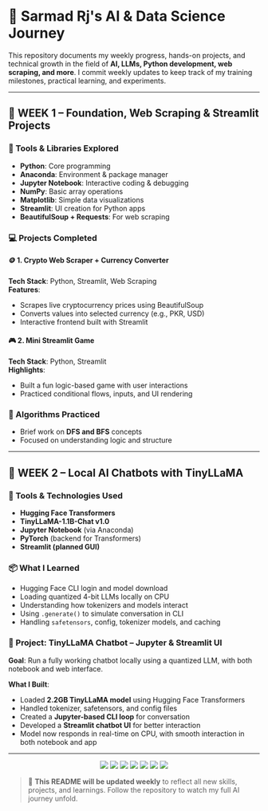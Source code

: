 <h1 align="left">🚀 Sarmad Rj's AI & Data Science Journey</h1>

This repository documents my weekly progress, hands-on projects, and technical growth in the field of **AI, LLMs, Python development, web scraping, and more**. I commit weekly updates to keep track of my training milestones, practical learning, and experiments.

---

## 📅 WEEK 1 – Foundation, Web Scraping & Streamlit Projects

### 🔧 Tools & Libraries Explored
- **Python**: Core programming
- **Anaconda**: Environment & package manager
- **Jupyter Notebook**: Interactive coding & debugging
- **NumPy**: Basic array operations
- **Matplotlib**: Simple data visualizations
- **Streamlit**: UI creation for Python apps
- **BeautifulSoup + Requests**: For web scraping

### 💻 Projects Completed

#### 🪙 1. Crypto Web Scraper + Currency Converter  
**Tech Stack**: Python, Streamlit, Web Scraping  
**Features**:
- Scrapes live cryptocurrency prices using BeautifulSoup
- Converts values into selected currency (e.g., PKR, USD)
- Interactive frontend built with Streamlit

#### 🎮 2. Mini Streamlit Game  
**Tech Stack**: Python, Streamlit  
**Highlights**:
- Built a fun logic-based game with user interactions
- Practiced conditional flows, inputs, and UI rendering

### 🧠 Algorithms Practiced
- Brief work on **DFS and BFS** concepts
- Focused on understanding logic and structure

---

## 🤖 WEEK 2 – Local AI Chatbots with TinyLLaMA

### 🧰 Tools & Technologies Used
- **Hugging Face Transformers**
- **TinyLLaMA-1.1B-Chat v1.0**
- **Jupyter Notebook** (via Anaconda)
- **PyTorch** (backend for Transformers)
- **Streamlit (planned GUI)**

### 📦 What I Learned
- Hugging Face CLI login and model download
- Loading quantized 4-bit LLMs locally on CPU
- Understanding how tokenizers and models interact
- Using `.generate()` to simulate conversation in CLI
- Handling `safetensors`, config, tokenizer models, and caching

### 🧪 Project: TinyLLaMA Chatbot – Jupyter & Streamlit UI  

**Goal**: Run a fully working chatbot locally using a quantized LLM, with both notebook and web interface.

**What I Built**:
- Loaded **2.2GB TinyLLaMA model** using Hugging Face Transformers
- Handled tokenizer, safetensors, and config files
- Created a **Jupyter-based CLI loop** for conversation
- Developed a **Streamlit chatbot UI** for better interaction
- Model now responds in real-time on CPU, with smooth interaction in both notebook and app

---

<p align="center">
  <!-- Royal Green Style Badges (Modern SVG) -->
<img src="https://img.shields.io/badge/Python-3.10-1f441a?style=for-the-badge&logo=python&logoColor=royalgreen" />
<img src="https://img.shields.io/badge/Streamlit-Framework-1f441a?style=for-the-badge&logo=streamlit&logoColor=royalgreen" />
<img src="https://img.shields.io/badge/Jupyter-Notebook-1f441a?style=for-the-badge&logo=jupyter&logoColor=royalgreen" />
<img src="https://img.shields.io/badge/Numpy-Library-1f441a?style=for-the-badge&logo=numpy&logoColor=royalgreen" />
<img src="https://img.shields.io/badge/Matplotlib-Graphing-1f441a?style=for-the-badge&logo=plotly&logoColor=royalgreen" />
<img src="https://img.shields.io/badge/Anaconda-Env-1f441a?style=for-the-badge&logo=anaconda&logoColor=royalgreen" />
<img src="https://img.shields.io/badge/Huggingface-TinyLLaMA-1f441a?style=for-the-badge&logo=huggingface&logoColor=royalgreen" />
<!-- <img src="https://img.shields.io/badge/GitHub-AI--Learning-1f441a?style=for-the-badge&logo=github&logoColor=royalgreen" /> -->
</p>

> 📌 **This README will be updated weekly** to reflect all new skills, projects, and learnings. Follow the repository to watch my full AI journey unfold.

